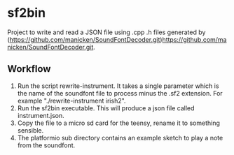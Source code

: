 # sf2bin

Project to write and read a JSON file using .cpp .h files generated by (https://github.com/manicken/SoundFontDecoder.git)https://github.com/manicken/SoundFontDecoder.git.

## Workflow
1. Run the script rewrite-instrument. It takes a single parameter which is the name of the soundfont file to process minus the .sf2 extension. For example "./rewrite-instrument irish2".
2. Run the sf2bin executable. This will produce a json file called instrument.json.
3. Copy the file to a micro sd card for the teensy, rename it to something sensible.
4. The platformio sub directory contains an example sketch to play a note from the soundfont.
